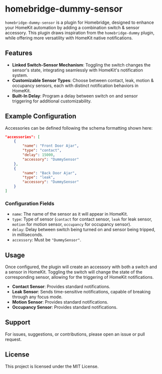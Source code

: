 # homebridge-dummy-sensor

`homebridge-dummy-sensor` is a plugin for Homebridge, designed to enhance your HomeKit automation by adding a combination switch & sensor accessory. This plugin draws inspiration from the `homebridge-dummy` plugin, while offering more versatility with HomeKit native notifications.

## Features

- **Linked Switch-Sensor Mechanism**: Toggling the switch changes the sensor's state, integrating seamlessly with HomeKit's notification system.
- **Customizable Sensor Types**: Choose between contact, leak, motion & occupancy sensors, each with distinct notification behaviors in HomeKit.
- **Built-In Delay**: Program a delay between switch on and sensor triggering for additional customizability.

## Example Configuration

Accessories can be defined following the schema formatting shown here:

```json
"accessories": [
    {
        "name": "Front Door Ajar",
        "type": "contact",
        "delay": 15000,
        "accessory": "DummySensor"
    },
    {
        "name": "Back Door Ajar",
        "type": "leak",
        "accessory": "DummySensor"
    }
]
```

### Configuration Fields

- `name`: The name of the sensor as it will appear in HomeKit.
- `type`: Type of sensor (`contact` for contact sensor, `leak` for leak sensor, `motion` for motion sensor, `occupancy` for occupancy sensor).
- `delay`: Delay between switch being turned on and sensor being tripped, in milliseconds.
- `accessory`: Must be `"DummySensor"`.

## Usage

Once configured, the plugin will create an accessory with both a switch and a sensor in HomeKit. Toggling the switch will change the state of the corresponding sensor, allowing for the triggering of HomeKit notifications.

- **Contact Sensor**: Provides standard notifications.
- **Leak Sensor**: Sends time-sensitive notifications, capable of breaking through any focus mode.
- **Motion Sensor**: Provides standard notifications.
- **Occupancy Sensor**: Provides standard notifications.

## Support

For issues, suggestions, or contributions, please open an issue or pull request.

## License

This project is licensed under the MIT License.